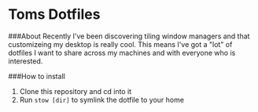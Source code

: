Toms Dotfiles
=============

###About
Recently I've been discovering tiling window managers and that customizeing my desktop is really cool.
This means I've got a "lot" of dotfiles I want to share across my machines and with everyone who is interested.

###How to install

1. Clone this repository and cd into it
2. Run `stow [dir]` to symlink the dotfile to your home


